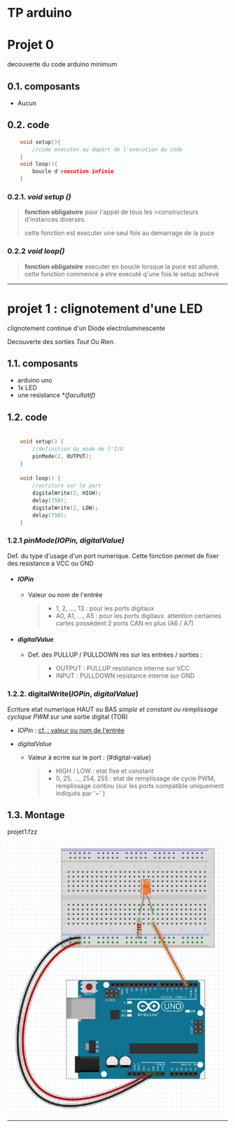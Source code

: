# TP arduino

# Projet 0

decouverte du code arduino minimum

## 0.1. composants

- Aucun

## 0.2. code

~~~c
    void setup(){
        //code executer au depart de l'execution du code
    }
    void loop(){
        boucle d'execution infinie 
    }
~~~

### 0.2.1. ***void setup ()***

>**fonction obligatoire** pour l'appel de tous les   >constructeurs d'instances diverses.
>
>cette fonction est executer une seul fois au demarrage de la puce

### 0.2.2 ***void loop()***

>**fonction obligatoire** executer en boucle lorsque la puce est allumé. cette fonction commence a etre executé q'une fois le setup achevé

----------

# projet 1 : clignotement d'une LED

clignotement continue d'un Diode electroluminescente

Decouverte des sorties *Tout Ou Rien*.

## 1.1. composants

- arduino uno
- 1x LED
- une resistance *(*facultatif)*

## 1.2. code

~~~c

    void setup() {
        //definition du mode de l'I/O
        pinMode(2, OUTPUT);
    }

    void loop() {
        //ecriture sur le port
        digitalWrite(2, HIGH);
        delay(750);
        digitalWrite(2, LOW);
        delay(750);
    }
~~~

### 1.2.1 ***pinMode(*IOPin*, *digitalValue*)***

Def. du type d'usage d'un port numerique. Cette fonction permet de fixer des resistance a VCC ou GND

- #### *IOPin*

  - Valeur ou nom de l'entrée
    >
    >- 1, 2, ..., 13 : pour les ports digitaux
    >- A0, A1, ..., A5 : pour les ports digitaux. attention certaines cartes possèdent 2 ports CAN en plus (A6 / A7)

- #### *digitalValue*

  - Def. des PULLUP / PULLDOWN res sur les entrées / sorties :
    >
    >- OUTPUT : PULLUP resistance interne sur VCC
    >- INPUT  : PULLDOWN resistance interne sur GND

### 1.2.2. **digitalWrite(*IOPin*, *digitalValue*)**

Ecriture etat numerique HAUT ou BAS *simple et constant ou remplissage cyclique PWM* sur une sortie digital (TOR)

- *IOPin* : [cf. : valeur ou nom de l'entrée](#iopin)
  
- *digitalValue*
  - Valeur à ecrire sur le port : {#digital-value}
    >
    >- HIGH / LOW : etat fixe et constant
    >- 0, 25, ..., 254, 255 : etat de remplissage de cycle PWM, remplissage continu (sur les ports compatible uniquement indiqués par '~' )

## 1.3. Montage

projet1.fzz

![projet 1](./img/projet1.png)

----------

